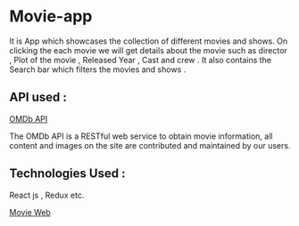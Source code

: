 
<h1>Movie-app</h1>

It is App which showcases the collection of different movies and shows. On clicking the each movie we will get details about the movie such as director , Plot of the movie , Released Year , Cast and crew . It also contains the Search bar which filters the movies and shows .

<h2>API used  : </h2> <a href="http://www.omdbapi.com/">OMDb API</a> 

The OMDb API is a RESTful web service to obtain movie information, all content and images on the site are contributed and maintained by our users.

<h2>Technologies Used : </h2>  React js , Redux etc.

<a href="https://movie-web-uday.netlify.app/">Movie Web </a>
